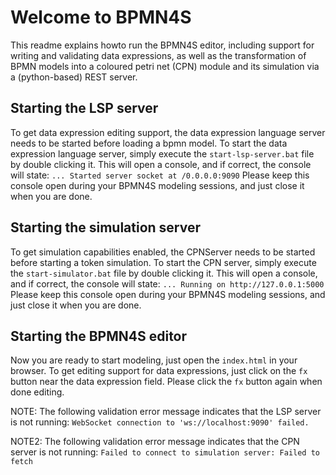 # Welcome to BPMN4S

This readme explains howto run the BPMN4S editor, including support for writing and validating data expressions, as well as the transformation of BPMN models into a coloured petri net (CPN) module and its simulation via a (python-based) REST server.

## Starting the LSP server

To get data expression editing support, the data expression language server needs to be started before loading a bpmn model.
To start the data expression language server, simply execute the `start-lsp-server.bat` file by double clicking it.
This will open a console, and if correct, the console will state: `... Started server socket at /0.0.0.0:9090`
Please keep this console open during your BPMN4S modeling sessions, and just close it when you are done.

## Starting the simulation server

To get simulation capabilities enabled, the CPNServer needs to be started before starting a token simulation.
To start the CPN server, simply execute the `start-simulator.bat` file by double clicking it.
This will open a console, and if correct, the console will state: `... Running on http://127.0.0.1:5000`
Please keep this console open during your BPMN4S modeling sessions, and just close it when you are done.

## Starting the BPMN4S editor

Now you are ready to start modeling, just open the `index.html` in your browser.
To get editing support for data expressions, just click on the `fx` button near the data expression field.
Please click the `fx` button again when done editing.

NOTE: The following validation error message indicates that the LSP server is not running:
      `WebSocket connection to 'ws://localhost:9090' failed.`

NOTE2: The following validation error message indicates that the CPN server is not running:
      `Failed to connect to simulation server: Failed to fetch`